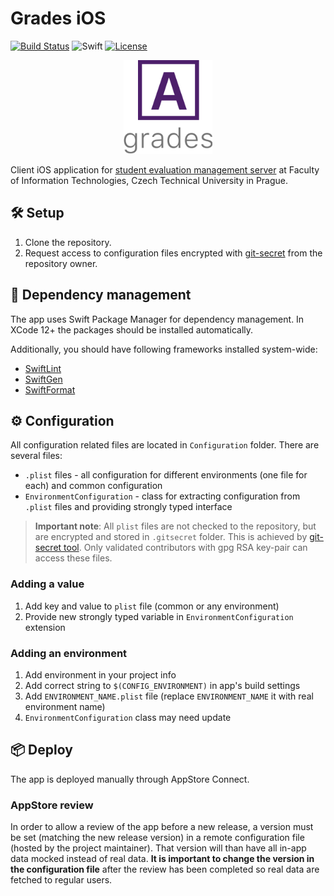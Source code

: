 # Grades iOS
[![Build Status](https://travis-ci.com/jstorm31/grades-ios.svg?branch=master)](https://travis-ci.com/jstorm31/grades-ios)
![Swift](https://img.shields.io/badge/Swift-5.3-orange.svg)
[![License](https://img.shields.io/badge/License-Apache%202.0-blue.svg)](https://opensource.org/licenses/Apache-2.0)

<p align="center">
  <img height="150" src="grades_logo.png">
</p>

Client iOS application for [student evaluation management server](https://grades.fit.cvut.cz/) at Faculty of Information Technologies, Czech Technical University in Prague.

## 🛠 Setup
1. Clone the repository.
2. Request access to configuration files encrypted with [git-secret](https://git-scm.com) from the repository owner.

## 🔗 Dependency management
The app uses Swift Package Manager for dependency management. In XCode 12+ the packages should be installed automatically.

Additionally, you should have following frameworks installed system-wide:

 * [SwiftLint](https://github.com/realm/SwiftLint)
 * [SwiftGen](https://github.com/SwiftGen/SwiftGen)
 * [SwiftFormat](https://github.com/nicklockwood/SwiftFormat)

## ⚙️ Configuration
All configuration related files are located in `Configuration` folder. There are several files:
 * `.plist` files - all configuration for different environments (one file for each) and common configuration
 * `EnvironmentConfiguration` - class for extracting configuration from `.plist` files and providing strongly typed interface

 > **Important note**: All `plist` files are not checked to the repository, but are encrypted and stored in `.gitsecret` folder. This is achieved by [git-secret tool](https://git-secret.io/). Only validated contributors with gpg RSA key-pair can access these files.

 ### Adding a value
 1. Add key and value to `plist` file (common or any environment)
 2. Provide new strongly typed variable in `EnvironmentConfiguration` extension

 ### Adding an environment
 1. Add environment in your project info
 2. Add correct string to `$(CONFIG_ENVIRONMENT)` in app's build settings
 3. Add `ENVIRONMENT_NAME.plist` file (replace `ENVIRONMENT_NAME` it with real environment name)
 4. `EnvironmentConfiguration` class may need update
 
 ## 📦 Deploy
 
The app is deployed manually through AppStore Connect.

### AppStore review

In order to allow a review of the app before a new release, a version must be set (matching the new release version) in a remote configuration file (hosted by the project maintainer). That version will than have all in-app data mocked instead of real data. **It is important to change the version in the configuration file** after the review has been completed so real data are fetched to regular users.
